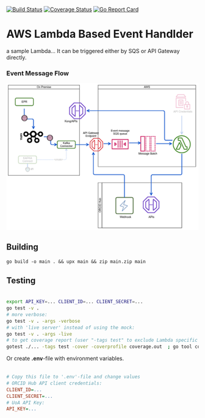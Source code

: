[![Build Status](https://travis-ci.org/university-of-auckland/ORCID-Hub-Integration.svg?branch=master)](https://travis-ci.org/university-of-auckland/ORCID-Hub-Integration)
[![Coverage Status](https://coveralls.io/repos/github/university-of-auckland/ORCID-Hub-Integration/badge.svg?branch=master)](https://coveralls.io/github/university-of-auckland/ORCID-Hub-Integration?branch=master)
[![Go Report Card](https://goreportcard.com/badge/github.com/university-of-auckland/ORCID-Hub-Integration)](https://goreportcard.com/report/github.com/university-of-auckland/ORCID-Hub-Integration)

# AWS Lambda Based Event Handlder

a sample Lambda...
It can be triggered either by SQS or API Gateway directly.

### Event Message Flow
![ScreenShot](/handler/flow.png?raw=true "Message Flow")


## Building

```
go build -o main . && upx main && zip main.zip main
```

## Testing

```sh

export API_KEY=... CLIENT_ID=... CLIENT_SECRET=...
go test -v .
# more verbose:
go test -v . -args -verbose
# with 'live server' instead of using the mock:
go test -v . -args -live
# to get coverage report (user "-tags test" to exclude Lambda specific bits from the coverage):
gotest ./... -tags test -cover -coverprofile coverage.out  ; go tool cover -html=coverage.out -o coverage.html


```

Or create **.env**-file with environment variables.

```ini

# Copy this file to '.env'-file and change values
# ORCID Hub API client credentials:
CLIENT_ID=...
CLIENT_SECRET=...
# UoA API Key:
API_KEY=...

```

